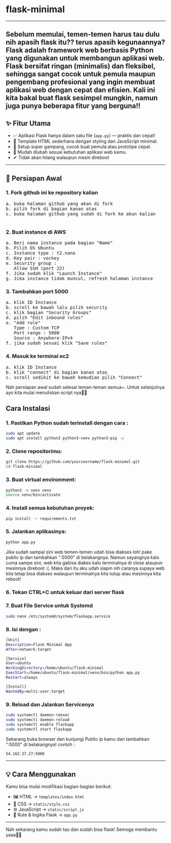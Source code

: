 # flask-minimal
---
Sebelum memulai, temen-temen harus tau dulu nih apasih flask itu?? terus apasih kegunaannya?
Flask adalah framework web berbasis Python yang digunakan untuk membangun aplikasi web. Flask bersifat ringan (minimalis) dan fleksibel, sehingga sangat cocok untuk pemula maupun pengembang profesional yang ingin membuat aplikasi web dengan cepat dan efisien.
Kali ini kita bakal buat flask sesimpel mungkin, namun juga punya beberapa fitur yang berguna!! 
---

## ✨ Fitur Utama

* ✅ Aplikasi Flask hanya dalam satu file (`app.py`) — praktis dan cepat!
* 🎨 Template HTML sederhana dengan styling dan JavaScript minimal.
* 🚀 Setup super gampang, cocok buat pemula atau prototipe cepat.
* 🔧 Mudah diubah sesuai kebutuhan aplikasi web kamu.
* ✔ Tidak akan hilang walaupun mesin direboot

---

## 🔧 Persiapan Awal
### 1. Fork github ini ke repository kalian
<pre>a. buka halaman github yang akan di fork
b. pilih fork di bagian kanan atas 
c. buka halaman github yang sudah di fork ke akun kalian
  </pre>
### 2. Buat instance di AWS 
<pre>a. Beri nama instance pada bagian "Name"
b. Pilih OS Ubuntu
c. Instance type : t2.nano
d. Key pair : vockey
e. Security group :
   Allow SSH (port 22)
f. Jika sudah klik "Launch Instance"
g. Jika instance tidak muncul, refresh halaman instance
</pre>
### 3. Tambahkan port 5000
<pre>a. klik ID Instance
b. scroll ke bawah lalu pilih security
c. klik bagian "Security Groups" 
d. pilih "Edit inbound rules"
e. "Add rule" 
   Type : Custom TCP 
   Port range : 5000
   Source : Anywhere-IPv4
f. jika sudah sesuai klik "Save rules"
</pre>
### 4. Masuk ke terminal ec2
<pre>a. klik ID Instance
b. klik "connect" di bagian kanan atas
c. scroll sedikit ke bawah kemudian pilih "Connect"
</pre>
Nah persiapan awal sudah selesai teman-teman semua~. 
Untuk selanjutnya ayo kita mulai menuliskan script nya🎉🎉

## Cara Instalasi
### 1. Pastikan Python sudah terinstall dengan cara :

```bash
sudo apt update
sudo apt install python3 python3-venv python3-pip -y
```

### 2. Clone repositorimu:

   ```bash
   git clone https://github.com/yourusername/flask-minimal.git
   cd flask-minimal
   ```

### 3. Buat virtual environment:

   ```bash
   python3 -m venv venv
   source venv/bin/activate
   ```

### 4. Install semua kebutuhan proyek:

   ```bash
   pip install -r requirements.txt
   ```

### 5. Jalankan aplikasinya:

   ```bash
   python app.py
   ```

Jika sudah sampai sini web temen-temen udah bisa diakses loh! pake public ip dan tambahkan ":5000" di belakangnya. Namun sayangnya kalo cuma sampe sini, web kita gabisa diakes kalo terminalnya di close ataupun mesinnya direboot :(.
Maka dari itu aku udah siapin nih caranya supaya web kita tetap bisa diakses walaupun terminalnya kita tutup atau mesinnya kita reboot! 

### 6. Tekan CTRL+C untuk keluar dari server flask

### 7. Buat File Service untuk Systemd
```bash
sudo nano /etc/systemd/system/flaskapp.service
```
### 8. Isi dengan :
```bash
[Unit]
Description=Flask Minimal App
After=network.target

[Service]
User=ubuntu
WorkingDirectory=/home/ubuntu/flask-minimal
ExecStart=/home/ubuntu/flask-minimal/venv/bin/python app.py
Restart=always

[Install]
WantedBy=multi-user.target
```

### 9. Reload dan Jalankan Servicenya
```bash
sudo systemctl daemon-reexec
sudo systemctl daemon-reload
sudo systemctl enable flaskapp
sudo systemctl start flaskapp
```

Sekarang buka browser dan kunjungi Public ip kamu dan tambahkan ":5000" di belakangnya!
contoh :
```bash
54.162.37.27:5000
```
---

## 💡 Cara Menggunakan
Kamu bisa mulai modifikasi bagian-bagian berikut:

* 🖼 HTML → `templates/index.html`
* 🎨 CSS → `static/style.css`
* ⚙️ JavaScript → `static/script.js`
* 🔄 Rute & logika Flask → `app.py`
---
Nah sekarang kamu sudah tau dan sudah bisa flask!
Semoga membantu yaaa💞💞
